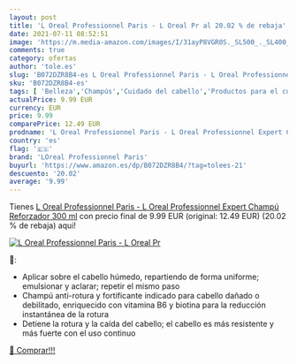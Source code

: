 ```yaml
---
layout: post
title: 'L Oreal Professionnel Paris - L Oreal Pr al 20.02 % de rebaja'
date: 2021-07-11 08:52:51
image: 'https://m.media-amazon.com/images/I/31ayP8VGR0S._SL500_._SL400_.jpg'
comments: true
category: ofertas
author: 'tole.es'
slug: 'B072DZR8B4-es L Oreal Professionnel Paris - L Oreal Professionnel Expert...'
sku: 'B072DZR8B4-es'
tags: [ 'Belleza','Champús','Cuidado del cabello','Productos para el cuidado del cabello','champú','loreal professionnel paris', ]
actualPrice: 9.99 EUR
currency: EUR
price: 9.99
comparePrice: 12.49 EUR
prodname: 'L Oreal Professionnel Paris - L Oreal Professionnel Expert Champú Reforzador  300 ml'
country: 'es'
flag: '🇪🇸'
brand: 'LOreal Professionnel Paris'
buyurl: 'https://www.amazon.es/dp/B072DZR8B4/?tag=tolees-21'
descuento: '20.02'
average: '9.99'
---
```


Tienes [L Oreal Professionnel Paris - L Oreal Professionnel Expert Champú Reforzador  300 ml](https://www.amazon.es/dp/B072DZR8B4/?tag=tolees-21) con precio final de  9.99 EUR (original: 12.49 EUR) (20.02 %  de rebaja) aqui!

[![L Oreal Professionnel Paris - L Oreal Pr](https://m.media-amazon.com/images/I/31ayP8VGR0S._SL500_._SL400_.jpg)](https://www.amazon.es/dp/B072DZR8B4/?tag=tolees-21)

🔎:

- Aplicar sobre el cabello húmedo, repartiendo de forma uniforme; emulsionar y aclarar; repetir el mismo paso
- Champú anti-rotura y fortificante indicado para cabello dañado o debilitado, enriquecido con vitamina B6 y biotina para la reducción instantánea de la rotura
- Detiene la rotura y la caída del cabello; el cabello es más resistente y más fuerte con el uso continuo

[🛒 Comprar!!!](https://www.amazon.es/dp/B072DZR8B4/?tag=tolees-21)
